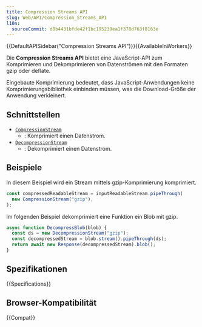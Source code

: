 ```yaml
---
title: Compression Streams API
slug: Web/API/Compression_Streams_API
l10n:
  sourceCommit: d8b4431bfde42f1bc195239ea1f378d763f8163e
---
```


{{DefaultAPISidebar("Compression Streams API")}}{{AvailableInWorkers}}

Die **Compression Streams API** bietet eine JavaScript-API zum Komprimieren und Dekomprimieren von Datenströmen mit den Formaten gzip oder deflate.

Eingebaute Komprimierung bedeutet, dass JavaScript-Anwendungen keine Komprimierungsbibliothek einbinden müssen, was die Download-Größe der Anwendung verkleinert.

## Schnittstellen

- [`CompressionStream`](/de/docs/Web/API/CompressionStream)
  - : Komprimiert einen Datenstrom.
- [`DecompressionStream`](/de/docs/Web/API/DecompressionStream)
  - : Dekomprimiert einen Datenstrom.

## Beispiele

In diesem Beispiel wird ein Stream mittels gzip-Komprimierung komprimiert.

```js
const compressedReadableStream = inputReadableStream.pipeThrough(
  new CompressionStream("gzip"),
);
```

Im folgenden Beispiel dekomprimiert eine Funktion ein Blob mit gzip.

```js
async function DecompressBlob(blob) {
  const ds = new DecompressionStream("gzip");
  const decompressedStream = blob.stream().pipeThrough(ds);
  return await new Response(decompressedStream).blob();
}
```

## Spezifikationen

{{Specifications}}

## Browser-Kompatibilität

{{Compat}}
